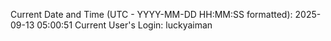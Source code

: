 Current Date and Time (UTC - YYYY-MM-DD HH:MM:SS formatted): 2025-09-13 05:00:51
Current User's Login: luckyaiman
